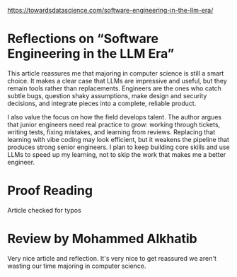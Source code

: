 https://towardsdatascience.com/software-engineering-in-the-llm-era/

# Reflections on “Software Engineering in the LLM Era”

This article reassures me that majoring in computer science is still a smart choice. It makes a clear case that LLMs are impressive and useful, but they remain tools rather than replacements. Engineers are the ones who catch subtle bugs, question shaky assumptions, make design and security decisions, and integrate pieces into a complete, reliable product.

I also value the focus on how the field develops talent. The author argues that junior engineers need real practice to grow: working through tickets, writing tests, fixing mistakes, and learning from reviews. Replacing that learning with vibe coding may look efficient, but it weakens the pipeline that produces strong senior engineers. I plan to keep building core skills and use LLMs to speed up my learning, not to skip the work that makes me a better engineer.


# Proof Reading 
Article checked for typos
 

# Review by Mohammed Alkhatib
Very nice article and reflection. It's very nice to get reassured we aren't wasting our time majoring in computer science.
